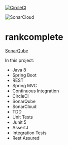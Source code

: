 [![CircleCI](https://circleci.com/gh/rzsouza/rankcomplete.svg?style=svg)](https://circleci.com/gh/rzsouza/rankcomplete)

![SonarCloud](https://sonarcloud.io/api/project_badges/measure?project=rankcomplete&metric=alert_status)

# rankcomplete
 
[SonarQube](https://sonarcloud.io/dashboard?id=rankcomplete)

In this project:
- Java 8
- Spring Boot
- REST
- Spring MVC
- Continuous Integration
- CircleCI
- SonarQube
- SonarCloud
- TDD
- Unit Tests
- Junit 5
- AssertJ
- Integration Tests
- Rest Assured
